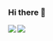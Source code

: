 ### Hi there 👋

<img align="left" src="https://github-readme-stats.vercel.app/api?username=hamalt&count_private=true&show_icons=true&theme=gotham" />

<img align="left" src="https://github-readme-stats.vercel.app/api/top-langs/?username=hamalt&theme=gotham&layout=compact" />

<!--
**hamalt/hamalt** is a ✨ _special_ ✨ repository because its `README.md` (this file) appears on your GitHub profile.

Here are some ideas to get you started:

- 🔭 I’m currently working on ...
- 🌱 I’m currently learning ...
- 👯 I’m looking to collaborate on ...
- 🤔 I’m looking for help with ...
- 💬 Ask me about ...
- 📫 How to reach me: ...
- 😄 Pronouns: ...
- ⚡ Fun fact: ...
-->
